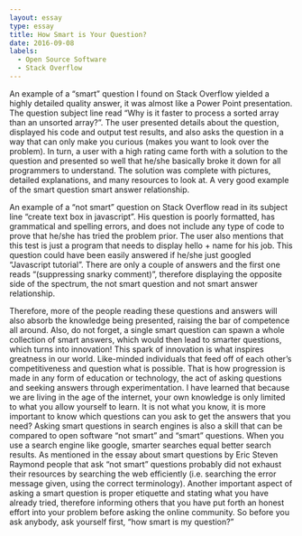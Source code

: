 ```yaml
---
layout: essay
type: essay
title: How Smart is Your Question?
date: 2016-09-08
labels:
  - Open Source Software
  - Stack Overflow
---
```


  

An example of a “smart” question I found on Stack Overflow yielded a highly detailed quality answer, it was almost like a Power Point presentation.  The question subject line read “Why is it faster to process a sorted array than an unsorted array?”.  The user presented details about the question, displayed his code and output test results, and also asks the question in a way that can only make you curious (makes you want to look over the problem).  In turn, a user with a high rating came forth with a solution to the question and presented so well that he/she basically broke it down for all programmers to understand.  The solution was complete with pictures, detailed explanations, and many resources to look at.  A very good example of the smart question smart answer relationship.

An example of a “not smart” question on Stack Overflow read in its subject line “create text box in javascript”.  His question is poorly formatted, has grammatical and spelling errors, and does not include any type of code to prove that he/she has tried the problem prior.  The user also mentions that this test is just a program that needs to display hello + name for his job.  This question could have been easily answered if he/she just googled “Javascript tutorial”.  There are only a couple of answers and the first one reads “(suppressing snarky comment)”, therefore displaying the opposite side of the spectrum, the not smart question and not smart answer relationship.

Therefore, more of the people reading these questions and answers will also absorb the knowledge being presented, raising the bar of competence all around.  Also, do not forget, a single smart question can spawn a whole collection of smart answers, which would then lead to smarter questions, which turns into innovation!  This spark of innovation is what inspires greatness in our world. Like-minded individuals that feed off of each other’s competitiveness and question what is possible.  That is how progression is made in any form of education or technology, the act of asking questions and seeking answers through experimentation.  I have learned that because we are living in the age of the internet, your own knowledge is only limited to what you allow yourself to learn.  It is not what you know, it is more important to know which questions can you ask to get the answers that you need?  Asking smart questions in search engines is also a skill that can be compared to open software “not smart” and “smart” questions.  When you use a search engine like google, smarter searches equal better search results.  As mentioned in the essay about smart questions by Eric Steven Raymond people that ask “not smart” questions probably did not exhaust their resources by searching the web efficiently (i.e. searching the error message given, using the correct terminology).  Another important aspect of asking a smart question is proper etiquette and stating what you have already tried, therefore informing others that you have put forth an honest effort into your problem before asking the online community.  So before you ask anybody, ask yourself first, “how smart is my question?”
